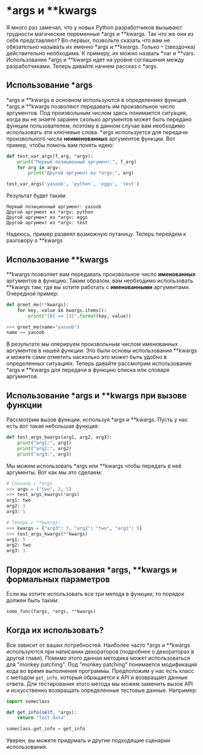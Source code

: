 # \*args и \*\*kwargs

Я много раз замечал, что у новых Python разработчиков вызывают трудности
магические переменные \*args и \*\*kwargs. Так что же они из себя представляют?
Во-первых, позвольте сказать что вам не обязательно называть их именно
\*args и \*\*kwargs. Только `*` (звездочка) действительно необходима.
К примеру, их можно назвать \*var и \*\*vars. Использование \*args и \*\*kwargs
идет на уровне соглашения между разработчиками. Теперь давайте начнем рассказ
с \*args.

## Использование \*args

\*args и \*\*kwargs в основном используются в определениях функций. \*args
и \*\*kwargs позволяют передавать им произвольное число аргументов. Под
произвольным числом здесь понимается ситуация, когда вы не знаете заранее
сколько аргументов может быть передано функции пользователем, поэтому в данном
случае вам необходимо использовать эти ключевые слова. \*args используется
для передачи произвольного числа **неименованных** аргументов функции. Вот
пример, чтобы помочь вам понять идею:

```python
def test_var_args(f_arg, *argv):
    print("Первый позиционный аргумент:", f_arg)
    for arg in argv:
        print("Другой аргумент из *argv:", arg)

test_var_args('yasoob', 'python', 'eggs', 'test')
```

Результат будет таким:

```
Первый позиционный аргумент: yasoob
Другой аргумент из *argv: python
Другой аргумент из *argv: eggs
Другой аргумент из *argv: test
```

Надеюсь, пример развеял возможную путаницу. Теперь перейдем к разговору о
\*\*kwargs

## Использование \*\*kwargs

\*\*kwargs позволяет вам передавать произвольное число **именованных**
аргументов в функцию. Таким образом, вам необходимо использовать \*\*kwargs там,
где вы хотите работать с **именованными** аргументами. Очередной пример:

```python
def greet_me(**kwargs):
    for key, value in kwargs.items():
        print("{0} == {1}".format(key, value))

>>> greet_me(name="yasoob")
name == yasoob
```

В результате мы оперируем произвольным числом именованных аргументов в нашей
функции. Это были основы использования \*\*kwargs и можете сами отметить
насколько это может быть удобно в определенных ситуациях. Теперь давайте
рассмотрим использование \*args и \*\*kwargs для передачи в функцию списка или
словаря аргументов.

## Использование \*args и \*\*kwargs при вызове функции

Рассмотрим вызов функции, используя \*args и \*\*kwargs. Пусть у нас есть вот
такая небольшая функция:

```python
def test_args_kwargs(arg1, arg2, arg3):
    print("arg1:", arg1)
    print("arg2:", arg2)
    print("arg3:", arg3)
```

Мы можем использовать \*args или \*\*kwargs чтобы передать в неё аргументы.
Вот как мы это сделаем:

```python
# Сначала с *args
>>> args = ("two", 3, 5)
>>> test_args_kwargs(*args)
arg1: two
arg2: 3
arg3: 5

# Теперь с **kwargs:
>>> kwargs = {"arg3": 3, "arg2": "two", "arg1": 5}
>>> test_args_kwargs(**kwargs)
arg1: 5
arg2: two
arg3: 3
```

## Порядок использования \*args, \*\*kwargs и формальных параметров

Если вы хотите использовать все три метода в функции, то порядок должен быть
таким:

```python
some_func(fargs, *args, **kwargs)
```

## Когда их использовать?

Все зависит от ваших потребностей. Наиболее часто \*args и \*\*kwargs
используются при написании декораторов (подробнее о декораторах в другой главе).
Помимо этого данная методика может использоваться для "monkey patching". Под
"monkey patching" понимается модификация кода во время выполнения программы.
Предположим у нас есть класс с методом `get_info`, который обращается к API
и возвращает данные ответа. Для тестирования этого метода мы можем заменить
вызов API и искусственно возвращать определенные тестовые данные. Например:

```python
import someclass

def get_info(self, *args):
    return "Test data"

someclass.get_info = get_info
```

Уверен, вы можете придумать и другие подходящие сценарии использования.
